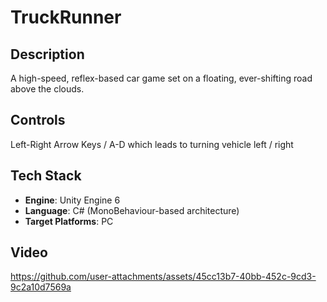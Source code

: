 # TruckRunner
## Description
A high-speed, reflex-based car game set on a floating, ever-shifting road above the clouds.

## Controls

  Left-Right Arrow Keys / A-D which leads to turning vehicle left / right  

##  Tech Stack

- **Engine**: Unity Engine 6
- **Language**: C# (MonoBehaviour-based architecture)
- **Target Platforms**: PC


## Video


https://github.com/user-attachments/assets/45cc13b7-40bb-452c-9cd3-9c2a10d7569a



